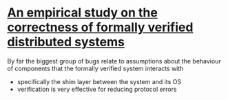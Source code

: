 # [An empirical study on the correctness of formally verified distributed systems](https://homes.cs.washington.edu/~pfonseca/papers/eurosys2017-dsbugs.pdf)
By far the biggest group of bugs relate to assumptions about the behaviour of components that the formally verified system interacts with
- specifically the shim layer between the system and its OS
- verification is very effective for reducing protocol errors
